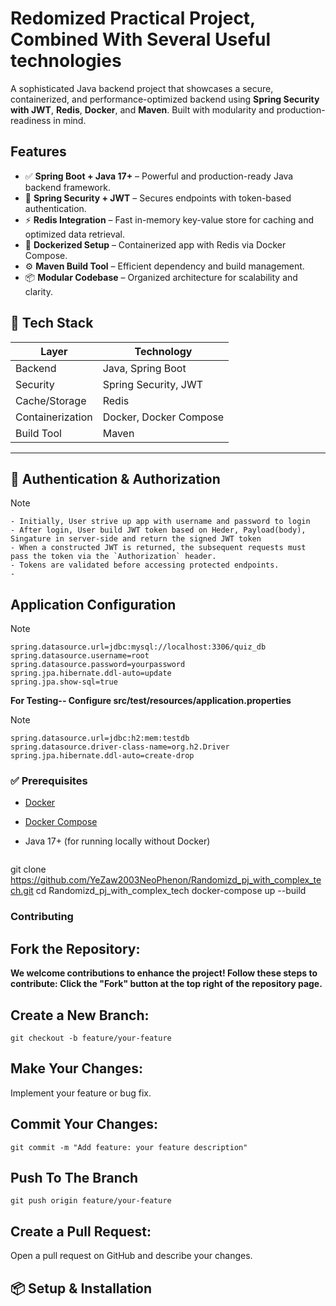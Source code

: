# Redomized Practical Project, Combined With Several Useful technologies

A sophisticated Java backend project that showcases a secure, containerized, and performance-optimized backend using **Spring Security with JWT**, **Redis**, **Docker**, and **Maven**. Built with modularity and production-readiness in mind.

## Features

- ✅ **Spring Boot + Java 17+** – Powerful and production-ready Java backend framework.
- 🔐 **Spring Security + JWT** – Secures endpoints with token-based authentication.
- ⚡ **Redis Integration** – Fast in-memory key-value store for caching and optimized data retrieval.
- 🐳 **Dockerized Setup** – Containerized app with Redis via Docker Compose.
- ⚙️ **Maven Build Tool** – Efficient dependency and build management.
- 📦 **Modular Codebase** – Organized architecture for scalability and clarity.
## 🧰 Tech Stack

| Layer           | Technology                      |
|------------------|----------------------------------|
| Backend          | Java, Spring Boot               |
| Security         | Spring Security, JWT            |
| Cache/Storage    | Redis                           |
| Containerization | Docker, Docker Compose          |
| Build Tool       | Maven                           |

---

## 🔐 Authentication & Authorization

> [!NOTE]
> ```
>- Initially, User strive up app with username and password to login
>- After login, User build JWT token based on Heder, Payload(body), Singature in server-side and return the signed JWT token
>- When a constructed JWT is returned, the subsequent requests must pass the token via the `Authorization` header.
>- Tokens are validated before accessing protected endpoints.
>- 
> ```

## Application Configuration
> [!NOTE]
> ```
>spring.datasource.url=jdbc:mysql://localhost:3306/quiz_db
>spring.datasource.username=root
>spring.datasource.password=yourpassword
>spring.jpa.hibernate.ddl-auto=update
>spring.jpa.show-sql=true
> ```

**For Testing-- Configure src/test/resources/application.properties** 

> [!NOTE]
> ```
> spring.datasource.url=jdbc:h2:mem:testdb
> spring.datasource.driver-class-name=org.h2.Driver
> spring.jpa.hibernate.ddl-auto=create-drop
>  ```

### ✅ Prerequisites

- [Docker](https://www.docker.com/)
- [Docker Compose](https://docs.docker.com/compose/)
- Java 17+ (for running locally without Docker)

  ```bash
git clone https://github.com/YeZaw2003NeoPhenon/Randomizd_pj_with_complex_tech.git
cd Randomizd_pj_with_complex_tech
docker-compose up --build
### Contributing

## Fork the Repository:
**We welcome contributions to enhance the project! Follow these steps to contribute:
Click the "Fork" button at the top right of the repository page.**

## Create a New Branch:
```git checkout -b feature/your-feature```

## Make Your Changes:
Implement your feature or bug fix.

## Commit Your Changes:
```git commit -m "Add feature: your feature description"```

## Push To The Branch
```git push origin feature/your-feature```

## Create a Pull Request:
Open a pull request on GitHub and describe your changes.


## 📦 Setup & Installation

